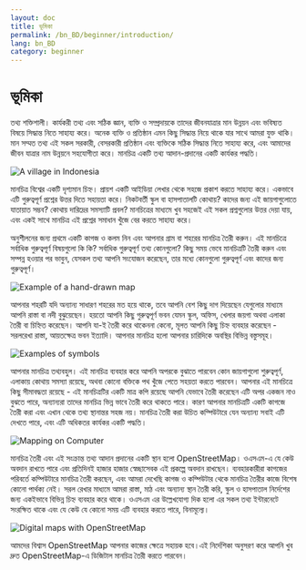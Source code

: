 ```yaml
---
layout: doc
title: ভূমিকা
permalink: /bn_BD/beginner/introduction/
lang: bn_BD
category: beginner
---
```


ভূমিকা
============


তথ্য শক্তিশালী। কার্যকরী তথ্য এবং সঠিক জ্ঞান, ব্যক্তি ও সম্প্রদায়কে তাদের জীবনযাত্রার মান উন্নয়ন এবং ভবিষ্যত বিষয়ে সিদ্ধান্ত নিতে সাহায্য করে। অনেক ব্যক্তি ও প্রতিষ্ঠান এমন কিছু সিদ্ধান্ত নিয়ে থাকে যার সাথে আমরা যুক্ত থাকি। মান সম্মত তথ্য এই সকল সরকারী, বেসরকারী প্রতিষ্ঠান এবং ব্যক্তিকে সঠিক সিদ্ধান্ত নিতে সাহায্য করে, এবং আমাদের জীবন যাত্রার নাম উন্নয়নে সহযোগীতা করে। মানচিত্র একটি তথ্য আদান-প্রদানের একটি কার্যকর পদ্ধতি। 

![A village in Indonesia][]

মানচিত্র বিশ্বের একটি দৃশ্যমান চিহ্ন। প্রায়শ একটি আইডিয়া লেখার থেকে সহজে প্রকাশ করতে সাহায্য করে। একভাবে এটি গুরুত্বপূর্ণ প্রশ্নের উত্তর দিতে সহায়তা করে। নিকটবর্তী স্কুল বা হাসপাতালটি কোথায়? কাদের জন্য এই জায়গাগুলোতে যাতায়াত সম্ভব? কোথায় দারিদ্রের সমস্যাটি প্রবল? মানচিত্রের মাধ্যমে খুব সহজেই এই সকল প্রশ্নগুলোর উত্তর দেয়া যায়, এবং একই সাথে মানচিত্র এই প্রশ্নের সমাধান খুঁজে বের করতে সাহায্য করে। 

অনুশীলনের জন্য প্রথমে একটি কাগজ ও কলম নিন এবং আপনার গ্রাম বা শহরের মানচিত্র তৈরী করুন। এই মানচিত্রে সর্বাধিক গুরুত্বপূর্ণ বিষয়গুলো কি কি? সর্বাধিক গুরুত্বপূর্ণ তথ্য কোনগুলো? কিছু সময় ভেবে মানচিত্রটি তৈরী করুন এবং সম্পন্ন হওয়ার পর ভাবুন, যেসকল তথ্য আপনি সংযোজন করেছেন, তার মধ্যে কোনগুলো গুরুত্বপূর্ণ এবং  কাদের জন্য গুরুত্বপূর্ণ।

![Example of a hand-drawn map][]

আপনার শহরটি যদি অন্যান্য সাধারণ শহরের মত হয়ে থাকে, তবে আপনি বেশ কিছু দাগ দিয়েছেন যেগুলোর মাধ্যমে আপনি রাস্তা বা নদী বুঝুয়েছেন। হয়তো আপনি কিছু গুরুত্বপূর্ণ ভবন যেমন স্কুল, অফিস, খেলার জয়গা অথবা এলাকা তৈরী বা চিহ্নিত করেছেন। আপনি যা-ই তৈরী করে থাকেননা কেনো, মূলত আপনি কিছু চিহ্ন ব্যবহার করেছেন - সরলরেখা রাস্তা, আয়তক্ষেত্র ভবন ইত্যাদি। আপনার মানচিত্র হলো আপনার চারিদিকে অবস্থির বিভিন্ন বস্তুসমূহ।

![Examples of symbols][]

আপনার মানচিত্র তথ্যবহুল। এই মানচিত্র ব্যবহার করে আপনি অপরকে বুঝাতে পারবেন কোন জায়গাগুলো শুরুত্বপূর্ণ, এলাকায় কোথায় সমস্যা রয়েছে, অথবা কোনো বক্তিকে পথ খুঁজে পেতে সহয়তা করতে পারবেন। আপনার এই মানচিত্রে কিছু সীমাবদ্ধতা রয়েছে - এই মানচিত্রটির একটি মাত্র কপি রয়েছে আপনি যেভাবে তৈরী করেছেন এটি অপর একজন নাও বুঝতে পারে, অন্যান্যরা তাদের মানচিত্র ভিন্ন ভাবে তৈরী করে থাকতে পারে। কারণ আপনার মানচিত্রটি একটি কাগজে তৈরী করা এবং এখান থেকে তথ্য স্থানান্তর সহজ নয়। মানচিত্র তৈরী করা উচিত কম্পিউটারে যেন অন্যান্য সবাই এটি দেখতে পারে, এবং এটি অধিকতর কার্যকর একটি পদ্ধতি। 

![Mapping on Computer][]

মানচিত্র তৈরী এবং এই সংক্রান্ত তথ্য আদান প্রদানের একটি স্থান হলো OpenStreetMap। ওএসএম-এ যে কেউ অবদান রাখতে পারে এবং প্রতিদিনই হাজার হাজার স্বেচ্ছাসেবক এই প্রকল্পে অবদান রাখছেন। ব্যবহারকারীরা কাগজের পরিবর্তে কম্পিউটারে মানচিত্র তৈরী করছেন, এবং আমরা দেখেছি কাগজ ও কম্পিউটার থেকে মানচিত্র তৈরীর কাজে বিশেষ কোনো পার্থক্য নেই। সরল রেখার মাধ্যমে আমরা রাস্তা, মাঠ এবং অন্যান্য স্থান তৈরী করি, স্কুল ও হাসপাতাল নির্দেশের জন্য একইভাবে বিভিন্ন চিহ্ন ব্যবহার করে থাকে। ওএসএম এর উল্লেখযোগ্য দিক হলো এর সকল তথ্য ইন্টারনেটে সংরক্ষিত থাকে এবং যে কেউ যে কোনো সময় এটি ব্যবহার করতে পারে, বিনামূল্যে।

![Digital maps with OpenStreetMap][]

আমদের বিশ্বাস OpenStreetMap আপনার কাজের ক্ষেত্রে সহায়ক হবে।এই নির্দেশিকা অনুসরণ করে আপনি খুব দ্রুত OpenStreetMap-এ ডিজিটাল মানচিত্র তৈরী করতে পারবেন।


[A village in Indonesia]: /images/beginner/village-in-indonesia.png
[Example of a hand-drawn map]: /images/beginner/hand-drawn-map.png
[Examples of symbols]: /images/beginner/examples-of-symbols.png
[Mapping on Computer]: /images/beginner/mapping-on-computer.png
[Digital maps with OpenStreetMap]: /images/beginner/digital-maps-with-osm.png